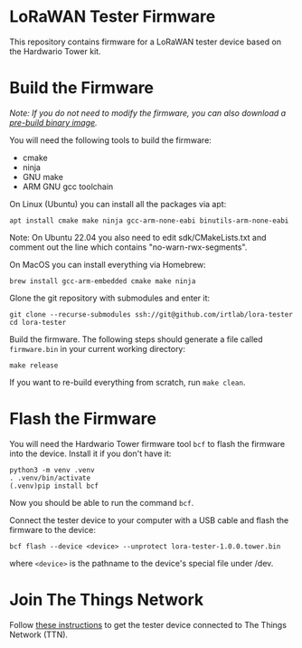 # LoRaWAN Tester Firmware

This repository contains firmware for a LoRaWAN tester device based on the Hardwario Tower kit.

# Build the Firmware

_Note: If you do not need to modify the firmware, you can also download a [pre-build binary image](https://github.com/irtlab/lora-tester/releases/)._

You will need the following tools to build the firmware:
  - cmake
  - ninja
  - GNU make
  - ARM GNU gcc toolchain

On Linux (Ubuntu) you can install all the packages via apt:
```
apt install cmake make ninja gcc-arm-none-eabi binutils-arm-none-eabi
```
Note: On Ubuntu 22.04 you also need to edit sdk/CMakeLists.txt and comment out the line which contains "no-warn-rwx-segments".

On MacOS you can install everything via Homebrew:
```
brew install gcc-arm-embedded cmake make ninja
```

Glone the git repository with submodules and enter it:
```
git clone --recurse-submodules ssh://git@github.com/irtlab/lora-tester
cd lora-tester
```
Build the firmware. The following steps should generate a file called `firmware.bin` in your current working directory:
```
make release
```

If you want to re-build everything from scratch, run `make clean`.

# Flash the Firmware

You will need the Hardwario Tower firmware tool `bcf` to flash the firmware into the device. Install it if you don't have it:
```
python3 -m venv .venv
. .venv/bin/activate
(.venv)pip install bcf
```
Now you should be able to run the command `bcf`.

Connect the tester device to your computer with a USB cable and flash the firmware to the device:
```
bcf flash --device <device> --unprotect lora-tester-1.0.0.tower.bin
```
where `<device>` is the pathname to the device's special file under /dev.

# Join The Things Network

Follow [these instructions](https://github.com/hardwario/lora-modem/wiki/Connecting-to-The-Things-Network) to get the tester device connected to The Things Network (TTN).
